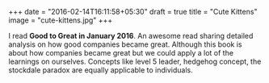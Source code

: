 +++
date = "2016-02-14T16:11:58+05:30"
draft = true
title = "Cute Kittens"
image = "cute-kittens.jpg"
+++

I read **Good to Great in January 2016**. An awesome read sharing detailed analysis on how good companies became great. Although this book is about how companies became great but we could apply a lot of the learnings on ourselves. Concepts like level 5 leader, hedgehog concept, the stockdale paradox are equally applicable to individuals.
